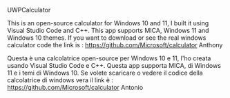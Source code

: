 UWPCalculator


This is an open-source calculator for Windows 10 and 11, I built it using Visual Studio Code and C++.
This app supports MICA, Windows 11 and Windows 10 themes.
If you want to download or see the real windows calculator code the link is : https://github.com/Microsoft/calculator
Anthony

Questa è una calcolatrice open-source per Windows 10 e 11, l'ho creata usando Visual Studio Code e C++.
Questa app supporta MICA, di Windows 11 e i temi di Windows 10.
Se volete scaricare o vedere il codice della calcolatrice di windows vera il link è : https://github.com/Microsoft/calculator
Antonio
